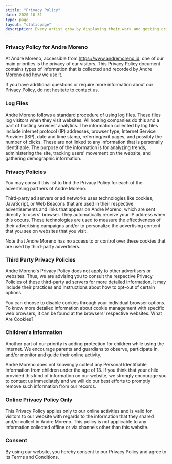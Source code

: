 ```yaml
---
stitle: "Privacy Policy"
date: 2020-10-31
type: page
layout: "staticpage"
description: Every artist grow by displaying their work and getting critique. But when their work is spread around without any credit to the artist, AND EVEN MAKES THE OWN ARTIST DELETE IT FROM HIS/HER SITE it lost the purpose and meaning.
---
```


### Privacy Policy for Andre Moreno
At Andre Moreno, accessible from https://www.andremoreno.id, one of our main priorities is the privacy of our visitors. This Privacy Policy document contains types of information that is collected and recorded by Andre Moreno and how we use it.

If you have additional questions or require more information about our Privacy Policy, do not hesitate to contact us.


### Log Files
Andre Moreno follows a standard procedure of using log files. These files log visitors when they visit websites. All hosting companies do this and a part of hosting services' analytics. The information collected by log files include internet protocol (IP) addresses, browser type, Internet Service Provider (ISP), date and time stamp, referring/exit pages, and possibly the number of clicks. These are not linked to any information that is personally identifiable. The purpose of the information is for analyzing trends, administering the site, tracking users' movement on the website, and gathering demographic information.


### Privacy Policies
You may consult this list to find the Privacy Policy for each of the advertising partners of Andre Moreno.

Third-party ad servers or ad networks uses technologies like cookies, JavaScript, or Web Beacons that are used in their respective advertisements and links that appear on Andre Moreno, which are sent directly to users' browser. They automatically receive your IP address when this occurs. These technologies are used to measure the effectiveness of their advertising campaigns and/or to personalize the advertising content that you see on websites that you visit.

Note that Andre Moreno has no access to or control over these cookies that are used by third-party advertisers.


### Third Party Privacy Policies
Andre Moreno's Privacy Policy does not apply to other advertisers or websites. Thus, we are advising you to consult the respective Privacy Policies of these third-party ad servers for more detailed information. It may include their practices and instructions about how to opt-out of certain options.

You can choose to disable cookies through your individual browser options. To know more detailed information about cookie management with specific web browsers, it can be found at the browsers' respective websites. What Are Cookies?


### Children's Information
Another part of our priority is adding protection for children while using the internet. We encourage parents and guardians to observe, participate in, and/or monitor and guide their online activity.

Andre Moreno does not knowingly collect any Personal Identifiable Information from children under the age of 13. If you think that your child provided this kind of information on our website, we strongly encourage you to contact us immediately and we will do our best efforts to promptly remove such information from our records.


### Online Privacy Policy Only
This Privacy Policy applies only to our online activities and is valid for visitors to our website with regards to the information that they shared and/or collect in Andre Moreno. This policy is not applicable to any information collected offline or via channels other than this website.


### Consent
By using our website, you hereby consent to our Privacy Policy and agree to its Terms and Conditions.